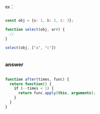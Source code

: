 
ex：


``` js

const obj = {a: 1, b: 2, c: 3};

function select(obj, arr) {
  //
}

select(obj, ["a", "c"])



```

### answer

``` js

function after(times, func) {
  return function() {
    if (--times < 1) {
      return func.apply(this, arguments);
    }
  }
}

```
